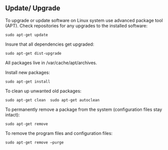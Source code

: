 ## Update/ Upgrade
To upgrade or update software on Linux system use advanced package tool (APT).
Check repositories for any upgrades to the installed software:
```
sudo apt-get update
```
Insure that all dependencies get upgraded:
```
sudo apt-get dist-upgrade
```
All packages live in /var/cache/apt/archives.

Install new packages:
```
sudo apt-get install
```
To clean up unwanted old packages:
```
sudo apt-get clean	sudo apt-get autoclean
```
To permanently remove a package from the system (configuration files stay intact):
```
sudo apt-get remove
```
To remove the program files and configuration files:
```
sudo apt-get remove –purge
```
